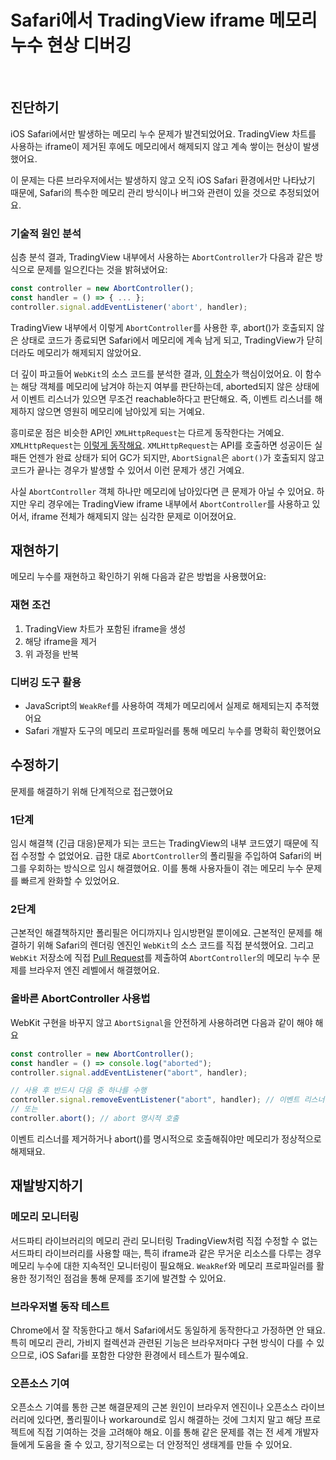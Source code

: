# Safari에서 TradingView iframe 메모리 누수 현상 디버깅

<br/>
<ContributorHeader name="서상희" githubUrl="https://github.com/tbvjaos510" avatar="https://ca.slack-edge.com/E01JAGTHP8R-U077KGSAD4N-768549fffdd5-512" />

## 진단하기

iOS Safari에서만 발생하는 메모리 누수 문제가 발견되었어요. TradingView 차트를 사용하는
iframe이 제거된 후에도 메모리에서 해제되지 않고 계속 쌓이는 현상이 발생했어요.

이 문제는 다른 브라우저에서는 발생하지 않고 오직 iOS Safari 환경에서만 나타났기 때문에,
Safari의 특수한 메모리 관리 방식이나 버그와 관련이 있을 것으로 추정되었어요.

### 기술적 원인 분석

심층 분석 결과, TradingView 내부에서 사용하는 `AbortController`가 다음과 같은 방식으로 문제를
일으킨다는 것을 밝혀냈어요:

```jsx
const controller = new AbortController();
const handler = () => { ... };
controller.signal.addEventListener('abort', handler);
```

TradingView 내부에서 이렇게 `AbortController`를 사용한 후, abort()가 호출되지 않은 상태로
코드가 종료되면 Safari에서 메모리에 계속 남게 되고, TradingView가 닫히더라도 메모리가
해제되지 않았어요.

더 깊이 파고들어 `WebKit`의 소스 코드를 분석한 결과, [이 함수](https://github.com/WebKit/WebKit/blob/main/Source/WebCore/bindings/js/JSAbortSignalCustom.cpp#L45-L62)가 핵심이었어요. 이 함수는
해당 객체를 메모리에 남겨야 하는지 여부를 판단하는데, aborted되지 않은 상태에서 이벤트
리스너가 있으면 무조건 reachable하다고 판단해요. 즉, 이벤트 리스너를 해제하지 않으면 영원히
메모리에 남아있게 되는 거예요.

흥미로운 점은 비슷한 API인 `XMLHttpRequest`는 다르게 동작한다는 거예요. `XMLHttpRequest`는 [이렇게 동작해요](https://github.com/WebKit/WebKit/blob/main/Source/WebCore/xml/XMLHttpRequest.cpp#L1210-L1228). `XMLHttpRequest`는 API를 호출하면 성공이든 실패든 언젠가 완료 상태가 되어 GC가 되지만,
`AbortSignal`은 `abort()`가 호출되지 않고 코드가 끝나는 경우가 발생할 수 있어서 이런 문제가 생긴
거예요.

사실 `AbortController` 객체 하나만 메모리에 남아있다면 큰 문제가 아닐 수 있어요. 하지만 우리
경우에는 TradingView iframe 내부에서 `AbortController`를 사용하고 있어서, iframe 전체가
해제되지 않는 심각한 문제로 이어졌어요.

## 재현하기

메모리 누수를 재현하고 확인하기 위해 다음과 같은 방법을 사용했어요:

### 재현 조건

1. TradingView 차트가 포함된 iframe을 생성
2. 해당 iframe을 제거
3. 위 과정을 반복

### 디버깅 도구 활용

- JavaScript의 `WeakRef`를 사용하여 객체가 메모리에서 실제로 해제되는지 추적했어요
- Safari 개발자 도구의 메모리 프로파일러를 통해 메모리 누수를 명확히 확인했어요

## 수정하기

문제를 해결하기 위해 단계적으로 접근했어요

### 1단계

임시 해결책 (긴급 대응)문제가 되는 코드는 TradingView의 내부 코드였기 때문에 직접 수정할 수 없었어요. 급한 대로 `AbortController`의 폴리필을 주입하여 Safari의 버그를 우회하는 방식으로 임시 해결했어요. 이를 통해 사용자들이 겪는 메모리 누수 문제를 빠르게 완화할 수 있었어요.

### 2단계

근본적인 해결책하지만 폴리필은 어디까지나 임시방편일 뿐이에요. 근본적인 문제를 해결하기 위해 Safari의 렌더링 엔진인 `WebKit`의 소스 코드를 직접 분석했어요.
그리고 `WebKit` 저장소에 직접 [Pull Request](https://github.com/WebKit/WebKit/pull/50419%EB%A5%BC)를 제출하여 `AbortController`의 메모리 누수 문제를 브라우저 엔진 레벨에서 해결했어요.

### 올바른 AbortController 사용법

WebKit 구현을 바꾸지 않고 `AbortSignal`을 안전하게 사용하려면 다음과 같이 해야 해요

```jsx
const controller = new AbortController();
const handler = () => console.log("aborted");
controller.signal.addEventListener("abort", handler);

// 사용 후 반드시 다음 중 하나를 수행
controller.signal.removeEventListener("abort", handler); // 이벤트 리스너 제거
// 또는
controller.abort(); // abort 명시적 호출
```

이벤트 리스너를 제거하거나 abort()를 명시적으로 호출해줘야만 메모리가 정상적으로 해제돼요.

## 재발방지하기

### 메모리 모니터링

서드파티 라이브러리의 메모리 관리 모니터링 TradingView처럼 직접 수정할 수 없는 서드파티
라이브러리를 사용할 때는, 특히 iframe과 같은 무거운 리소스를 다루는 경우 메모리 누수에 대한
지속적인 모니터링이 필요해요. `WeakRef`와 메모리 프로파일러를 활용한 정기적인 점검을 통해
문제를 조기에 발견할 수 있어요.

### 브라우저별 동작 테스트

Chrome에서 잘 작동한다고 해서 Safari에서도 동일하게 동작한다고
가정하면 안 돼요. 특히 메모리 관리, 가비지 컬렉션과 관련된 기능은 브라우저마다 구현 방식이
다를 수 있으므로, iOS Safari를 포함한 다양한 환경에서 테스트가 필수예요.

### 오픈소스 기여

오픈소스 기여를 통한 근본 해결문제의 근본 원인이 브라우저 엔진이나 오픈소스 라이브러리에
있다면, 폴리필이나 workaround로 임시 해결하는 것에 그치지 말고 해당 프로젝트에 직접 기여하는
것을 고려해야 해요. 이를 통해 같은 문제를 겪는 전 세계 개발자들에게 도움을 줄 수 있고,
장기적으로는 더 안정적인 생태계를 만들 수 있어요.
